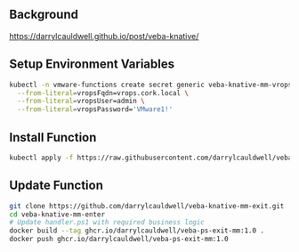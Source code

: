 ## Background

https://darrylcauldwell.github.io/post/veba-knative/

## Setup Environment Variables

```bash
kubectl -n vmware-functions create secret generic veba-knative-mm-vrops \
  --from-literal=vropsFqdn=vrops.cork.local \
  --from-literal=vropsUser=admin \
  --from-literal=vropsPassword='VMware1!'
```

## Install Function

```bash
kubectl apply -f https://raw.githubusercontent.com/darrylcauldwell/veba-knative-mm-exit/master/veba-knative-mm-exit.yml
```

## Update Function

```bash
git clone https://github.com/darrylcauldwell/veba-knative-mm-exit.git
cd veba-knative-mm-enter
# Update handler.ps1 with required business logic
docker build --tag ghcr.io/darrylcauldwell/veba-ps-exit-mm:1.0 .
docker push ghcr.io/darrylcauldwell/veba-ps-exit-mm:1.0
```
